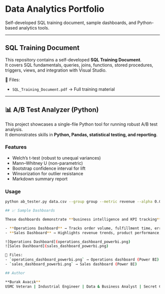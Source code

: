 # Data Analytics Portfolio  

Self-developed SQL training document, sample dashboards, and Python-based analytics tools.  

---

## SQL Training Document  

This repository contains a self-developed **SQL Training Document**.  
It covers SQL fundamentals, queries, joins, functions, stored procedures, triggers, views, and integration with Visual Studio.  

📄 Files:  
- `SQL_Training_Document.pdf` → Full training material  

---

## 📊 A/B Test Analyzer (Python)  

This project showcases a single-file Python tool for running robust A/B test analysis.  
It demonstrates skills in **Python, Pandas, statistical testing, and reporting**.

### Features
- Welch’s t-test (robust to unequal variances)  
- Mann–Whitney U (non-parametric)  
- Bootstrap confidence interval for lift  
- Winsorization for outlier resistance  
- Markdown summary report  


### Usage
```bash
python ab_tester.py data.csv --group group --metric revenue --alpha 0.05 --winsor 0.01 --bootstrap 1000

## 📈 Sample Dashboards  

These dashboards demonstrate **business intelligence and KPI tracking** created with **Power BI**.  

- **Operations Dashboard** → Tracks order volume, fulfillment time, error rates.  
- **Sales Dashboard** → Highlights revenue trends, product performance, regional KPIs.  

![Operations Dashboard](operations_dashboard_powerbi.png)  
![Sales Dashboard](sales_dashboard_powerbi.png)  

📄 Files:  
- `operations_dashboard_powerbi.png` → Operations dashboard (Power BI)  
- `sales_dashboard_powerbi.png` → Sales dashboard (Power BI)  

## Author  

**Burak Avacık**  
USMC Veteran | Industrial Engineer | Data & Business Analyst | Secret Clearance  
